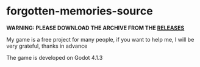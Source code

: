 # forgotten-memories-source
**WARNING: PLEASE DOWNLOAD THE ARCHIVE FROM THE [RELEASES](https://github.com/MrMatras/forgotten-memories-source/releases)**

My game is a free project for many people, if you want to help me, I will be very grateful, thanks in advance

The game is developed on Godot 4.1.3
